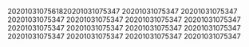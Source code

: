 2020103107561820201031075347
20201031075347
20201031075347
20201031075347
20201031075347
20201031075347
20201031075347
20201031075347
20201031075347
20201031075347
20201031075347
20201031075347
20201031075347
20201031075347
20201031075347
